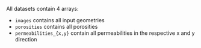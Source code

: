 All datasets contain 4 arrays:
- `images` contains all input geometries
- `porosities` contains all porosities
- `permeabilities_{x,y}` contain all permeabilities in the respective x and y direction